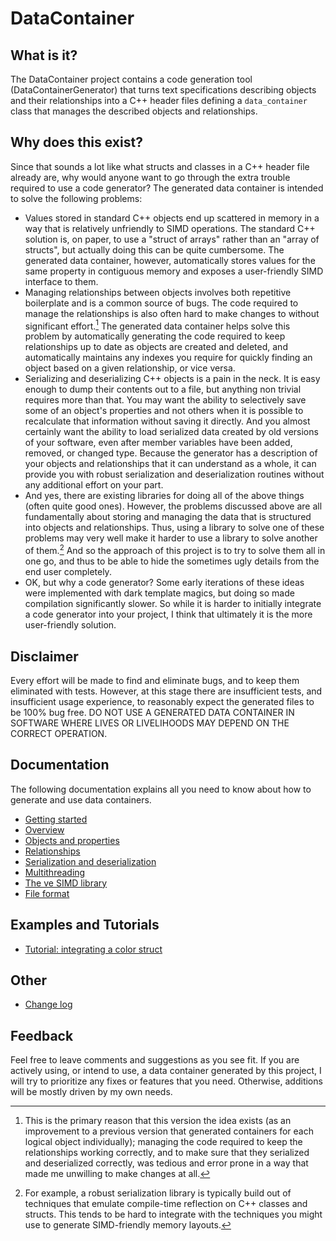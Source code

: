 # DataContainer

## What is it?

The DataContainer project contains a code generation tool (DataContainerGenerator) that turns text specifications describing objects and their relationships into a C++ header files defining a `data_container` class that manages the described objects and relationships.

## Why does this exist?

Since that sounds a lot like what structs and classes in a C++ header file already are, why would anyone want to go through the extra trouble required to use a code generator? The generated data container is intended to solve the following problems:

- Values stored in standard C++ objects end up scattered in memory in a way that is relatively unfriendly to SIMD operations. The standard C++ solution is, on paper, to use a "struct of arrays" rather than an "array of structs", but actually doing this can be quite cumbersome. The generated data container, however, automatically stores values for the same property in contiguous memory and exposes a user-friendly SIMD interface to them.
- Managing relationships between objects involves both repetitive boilerplate and is a common source of bugs. The code required to manage the relationships is also often hard to make changes to without significant effort.[^1] The generated data container helps solve this problem by automatically generating the code required to keep relationships up to date as objects are created and deleted, and automatically maintains any indexes you require for quickly finding an object based on a given relationship, or vice versa.
- Serializing and deserializing C++ objects is a pain in the neck. It is easy enough to dump their contents out to a file, but anything non trivial requires more than that. You may want the ability to selectively save some of an object's properties and not others when it is possible to recalculate that information without saving it directly. And you almost certainly want the ability to load serialized data created by old versions of your software, even after member variables have been added, removed, or changed type. Because the generator has a description of your objects and relationships that it can understand as a whole, it can provide you with robust serialization and deserialization routines without any additional effort on your part.
- And yes, there are existing libraries for doing all of the above things (often quite good ones). However, the problems discussed above are all fundamentally about storing and managing the data that is structured into objects and relationships. Thus, using a library to solve one of these problems may very well make it harder to use a library to solve another of them.[^2] And so the approach of this project is to try to solve them all in one go, and thus to be able to hide the sometimes ugly details from the end user completely.
- OK, but why a code generator? Some early iterations of these ideas were implemented with dark template magics, but doing so made compilation significantly slower. So while it is harder to initially integrate a code generator into your project, I think that ultimately it is the more user-friendly solution.

## Disclaimer

Every effort will be made to find and eliminate bugs, and to keep them eliminated with tests. However, at this stage there are insufficient tests, and insufficient usage experience, to reasonably expect the generated files to be 100% bug free. DO NOT USE A GENERATED DATA CONTAINER IN SOFTWARE WHERE LIVES OR LIVELIHOODS MAY DEPEND ON THE CORRECT OPERATION.

## Documentation

The following documentation explains all you need to know about how to generate and use data containers.

- [Getting started](getting_started.md)
- [Overview](overview.md)
- [Objects and properties](objects_and_properties.md)
- [Relationships](relationships.md)
- [Serialization and deserialization](serialization.md)
- [Multithreading](multithreading.md)
- [The ve SIMD library](ve_documentation.md)
- [File format](file_format_documentation.md)

## Examples and Tutorials

- [Tutorial: integrating a color struct](tutorial_color.md)

## Other

- [Change log](changes.md)

## Feedback

Feel free to leave comments and suggestions as you see fit. If you are actively using, or intend to use, a data container generated by this project, I will try to prioritize any fixes or features that you need. Otherwise, additions will be mostly driven by my own needs.

[^1]: This is the primary reason that this version the idea exists (as an improvement to a previous version that generated containers for each logical object individually); managing the code required to keep the relationships working correctly, and to make sure that they serialized and deserialized correctly, was tedious and error prone in a way that made me unwilling to make changes at all.

[^2]: For example, a robust serialization library is typically build out of techniques that emulate compile-time reflection on C++ classes and structs. This tends to be hard to integrate with the techniques you might use to generate SIMD-friendly memory layouts.